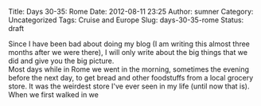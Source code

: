 Title: Days 30-35: Rome
Date: 2012-08-11 23:25
Author: sumner
Category: Uncategorized
Tags: Cruise and Europe
Slug: days-30-35-rome
Status: draft

Since I have been bad about doing my blog (I am writing this almost
three months after we were there), I will only write about the big
things that we did and give you the big picture.  
Most days while in Rome we went in the morning, sometimes the evening
before the next day, to get bread and other foodstuffs from a local
grocery store. It was the weirdest store I've ever seen in my life
(until now that is). When we first walked in we
